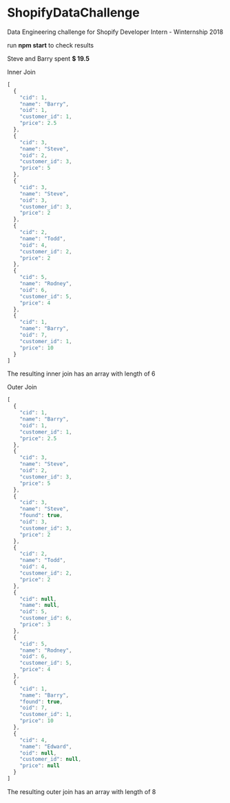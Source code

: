 # ShopifyDataChallenge
Data Engineering challenge for Shopify Developer Intern - Winternship 2018 <br>

run <strong>npm start</strong> to check results

Steve and Barry spent <strong>$ 19.5</strong>

Inner Join 
``` Javascript
[
  {
    "cid": 1,
    "name": "Barry",
    "oid": 1,
    "customer_id": 1,
    "price": 2.5
  },
  {
    "cid": 3,
    "name": "Steve",
    "oid": 2,
    "customer_id": 3,
    "price": 5
  },
  {
    "cid": 3,
    "name": "Steve",
    "oid": 3,
    "customer_id": 3,
    "price": 2
  },
  {
    "cid": 2,
    "name": "Todd",
    "oid": 4,
    "customer_id": 2,
    "price": 2
  },
  {
    "cid": 5,
    "name": "Rodney",
    "oid": 6,
    "customer_id": 5,
    "price": 4
  },
  {
    "cid": 1,
    "name": "Barry",
    "oid": 7,
    "customer_id": 1,
    "price": 10
  }
]
```

The resulting inner join has an array with length of 6

Outer Join 
``` Javascript
[
  {
    "cid": 1,
    "name": "Barry",
    "oid": 1,
    "customer_id": 1,
    "price": 2.5
  },
  {
    "cid": 3,
    "name": "Steve",
    "oid": 2,
    "customer_id": 3,
    "price": 5
  },
  {
    "cid": 3,
    "name": "Steve",
    "found": true,
    "oid": 3,
    "customer_id": 3,
    "price": 2
  },
  {
    "cid": 2,
    "name": "Todd",
    "oid": 4,
    "customer_id": 2,
    "price": 2
  },
  {
    "cid": null,
    "name": null,
    "oid": 5,
    "customer_id": 6,
    "price": 3
  },
  {
    "cid": 5,
    "name": "Rodney",
    "oid": 6,
    "customer_id": 5,
    "price": 4
  },
  {
    "cid": 1,
    "name": "Barry",
    "found": true,
    "oid": 7,
    "customer_id": 1,
    "price": 10
  },
  {
    "cid": 4,
    "name": "Edward",
    "oid": null,
    "customer_id": null,
    "price": null
  }
]
```
The resulting outer join has an array with length of 8
